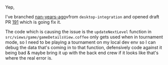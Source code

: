 

Yep, 

I've branched [nan-years-ago](https://github.cwx.io/poker/webclient/tree/nan-years-ago)vfrom `desktop-integration` and opened draft PR [191](https://github.cwx.io/poker/webclient/pull/191) which is going fix it.

The code which is causing the issue is the `updateNextLevel` function in `src/views/game/gameDetailsView.coffee` only gets used when in tournament mode, so I need to be playing a tournament on my local dev env so I can debug the data that's coming in to that function, defensively code against it being bad & maybe bring it up with the back end crew if it looks like that's where the real error is.